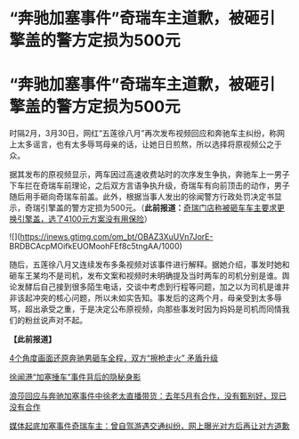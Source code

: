 # “奔驰加塞事件”奇瑞车主道歉，被砸引擎盖的警方定损为500元

# “奔驰加塞事件”奇瑞车主道歉，被砸引擎盖的警方定损为500元

时隔2月，3月30日，网红“五莲徐八月”再次发布视频回应和奔驰车主纠纷，称网上太多谣言，也有太多辱骂母亲的话，让她日日煎熬，所以选择将原视频公之于众。

据其发布的原视频显示，两车因过高速收费站时的次序发生争执，奔驰车上一男子下车拦在奇瑞车前理论，之后双方言语争执升级，奇瑞车有向前顶击的动作，男子随后用手砸向奇瑞车前盖。此外，根据当事人发出的徐闻警方行政处罚决定书显示，奇瑞引擎盖的警方定损为500元。（**此前报道：**[奇瑞门店称被砸车车主要求更换引擎盖，选了4100元方案没有用保险](https://news.qq.com/rain/a/20240204A01EI300)）

![](https://inews.gtimg.com/om_bt/OBAZ3XuUVn7JorE-
BRDBCAcpMOifkEUOMoohFEf8c5tngAA/1000)

随后，五莲徐八月又连续发布多条视频对该事件进行解释。据她介绍，事发时她和砸车王某均不是司机，发布文案和视频时未明确提及当时两车的司机分别是谁。舆论发酵后自己接到很多陌生电话，交谈中考虑到行程等问题，加之以为司机是谁并非该起冲突的核心问题，所以未如实告知。事发后的这两个月，母亲受到太多辱骂，超出承受之重，于是决定公布原视频，向那些事发时因为妈妈是司机而同情我们的粉丝说声对不起。

**【此前报道】**

[4个角度画面还原奔驰男砸车全程，双方“擦枪走火” 矛盾升级 ](https://news.qq.com/rain/a/20240204V07EZO00)

[徐闻港“加塞捶车”事件背后的隐秘身影](https://news.qq.com/rain/a/20240204A08PYY00)

[浪莎回应与奔驰加塞事件中徐老太直播带货：去年5月有合作，没有甄别好，现已没有合作
](https://news.qq.com/rain/a/20240228A026QJ00)

[媒体起底加塞事件奇瑞车主：曾自驾游遇交通纠纷，网上曝光对方后再让对方道歉
](https://news.qq.com/rain/a/20240205V01F7X00)

